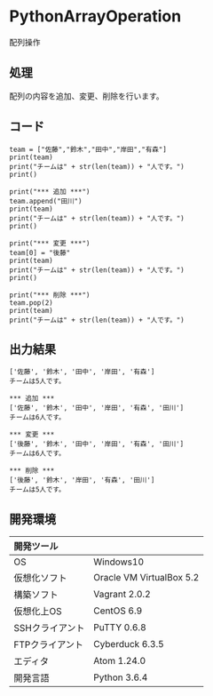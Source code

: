 # PythonArrayOperation
配列操作

## 処理
配列の内容を追加、変更、削除を行います。

## コード
```
team = ["佐藤","鈴木","田中","岸田","有森"]
print(team)
print("チームは" + str(len(team)) + "人です。")
print()

print("*** 追加 ***")
team.append("田川")
print(team)
print("チームは" + str(len(team)) + "人です。")
print()

print("*** 変更 ***")
team[0] = "後藤"
print(team)
print("チームは" + str(len(team)) + "人です。")
print()

print("*** 削除 ***")
team.pop(2)
print(team)
print("チームは" + str(len(team)) + "人です。")
```

## 出力結果  
```
['佐藤', '鈴木', '田中', '岸田', '有森']
チームは5人です。

*** 追加 ***
['佐藤', '鈴木', '田中', '岸田', '有森', '田川']
チームは6人です。

*** 変更 ***
['後藤', '鈴木', '田中', '岸田', '有森', '田川']
チームは6人です。

*** 削除 ***
['後藤', '鈴木', '岸田', '有森', '田川']
チームは5人です。
```
  
## 開発環境
| 開発ツール |  |
|:-|:-|
| OS | Windows10 |
| 仮想化ソフト | Oracle VM VirtualBox 5.2 |
| 構築ソフト | Vagrant 2.0.2 |
| 仮想化上OS | CentOS 6.9 |
| SSHクライアント | PuTTY 0.6.8 |
| FTPクライアント | Cyberduck 6.3.5 |
| エディタ | Atom 1.24.0 |
| 開発言語 | Python 3.6.4 |
